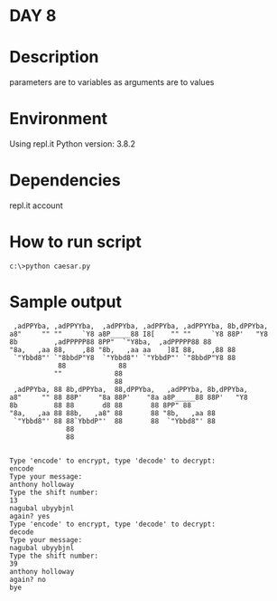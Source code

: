 
# DAY 8

# Description
parameters are to variables as arguments are to values

# Environment
Using repl.it
Python version: 3.8.2

# Dependencies
repl.it account

# How to run script
```
c:\>python caesar.py
```

# Sample output
```
 ,adPPYba, ,adPPYYba,  ,adPPYba, ,adPPYba, ,adPPYYba, 8b,dPPYba,
a8"     "" ""     `Y8 a8P_____88 I8[    "" ""     `Y8 88P'   "Y8
8b         ,adPPPPP88 8PP"  `"Y8ba,  ,adPPPPP88 88
"8a,   ,aa 88,    ,88 "8b,   ,aa aa    ]8I 88,    ,88 88
 `"Ybbd8"' `"8bbdP"Y8  `"Ybbd8"' `"YbbdP"' `"8bbdP"Y8 88
            88             88
           ""             88
                          88
 ,adPPYba, 88 8b,dPPYba,  88,dPPYba,   ,adPPYba, 8b,dPPYba,
a8"     "" 88 88P'    "8a 88P'    "8a a8P_____88 88P'   "Y8
8b         88 88       d8 88       88 8PP" 88
"8a,   ,aa 88 88b,   ,a8" 88       88 "8b,   ,aa 88
 `"Ybbd8"' 88 88`YbbdP"'  88       88  `"Ybbd8"' 88
              88
              88


Type 'encode' to encrypt, type 'decode' to decrypt:
encode
Type your message:
anthony holloway
Type the shift number:
13
nagubal ubyybjnl
again? yes
Type 'encode' to encrypt, type 'decode' to decrypt:
decode
Type your message:
nagubal ubyybjnl
Type the shift number:
39
anthony holloway
again? no
bye
```
